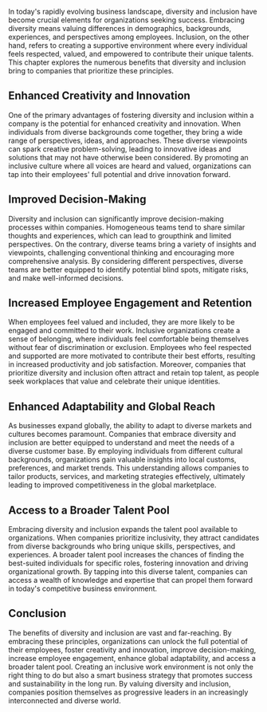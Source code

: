 
In today's rapidly evolving business landscape, diversity and inclusion have become crucial elements for organizations seeking success. Embracing diversity means valuing differences in demographics, backgrounds, experiences, and perspectives among employees. Inclusion, on the other hand, refers to creating a supportive environment where every individual feels respected, valued, and empowered to contribute their unique talents. This chapter explores the numerous benefits that diversity and inclusion bring to companies that prioritize these principles.

## Enhanced Creativity and Innovation

One of the primary advantages of fostering diversity and inclusion within a company is the potential for enhanced creativity and innovation. When individuals from diverse backgrounds come together, they bring a wide range of perspectives, ideas, and approaches. These diverse viewpoints can spark creative problem-solving, leading to innovative ideas and solutions that may not have otherwise been considered. By promoting an inclusive culture where all voices are heard and valued, organizations can tap into their employees' full potential and drive innovation forward.

## Improved Decision-Making

Diversity and inclusion can significantly improve decision-making processes within companies. Homogeneous teams tend to share similar thoughts and experiences, which can lead to groupthink and limited perspectives. On the contrary, diverse teams bring a variety of insights and viewpoints, challenging conventional thinking and encouraging more comprehensive analysis. By considering different perspectives, diverse teams are better equipped to identify potential blind spots, mitigate risks, and make well-informed decisions.

## Increased Employee Engagement and Retention

When employees feel valued and included, they are more likely to be engaged and committed to their work. Inclusive organizations create a sense of belonging, where individuals feel comfortable being themselves without fear of discrimination or exclusion. Employees who feel respected and supported are more motivated to contribute their best efforts, resulting in increased productivity and job satisfaction. Moreover, companies that prioritize diversity and inclusion often attract and retain top talent, as people seek workplaces that value and celebrate their unique identities.

## Enhanced Adaptability and Global Reach

As businesses expand globally, the ability to adapt to diverse markets and cultures becomes paramount. Companies that embrace diversity and inclusion are better equipped to understand and meet the needs of a diverse customer base. By employing individuals from different cultural backgrounds, organizations gain valuable insights into local customs, preferences, and market trends. This understanding allows companies to tailor products, services, and marketing strategies effectively, ultimately leading to improved competitiveness in the global marketplace.

## Access to a Broader Talent Pool

Embracing diversity and inclusion expands the talent pool available to organizations. When companies prioritize inclusivity, they attract candidates from diverse backgrounds who bring unique skills, perspectives, and experiences. A broader talent pool increases the chances of finding the best-suited individuals for specific roles, fostering innovation and driving organizational growth. By tapping into this diverse talent, companies can access a wealth of knowledge and expertise that can propel them forward in today's competitive business environment.

## Conclusion

The benefits of diversity and inclusion are vast and far-reaching. By embracing these principles, organizations can unlock the full potential of their employees, foster creativity and innovation, improve decision-making, increase employee engagement, enhance global adaptability, and access a broader talent pool. Creating an inclusive work environment is not only the right thing to do but also a smart business strategy that promotes success and sustainability in the long run. By valuing diversity and inclusion, companies position themselves as progressive leaders in an increasingly interconnected and diverse world.
